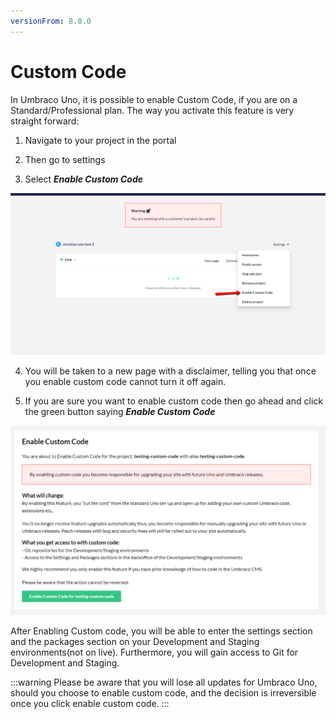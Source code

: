 ```yaml
---
versionFrom: 8.0.0
---
```


# Custom Code

In Umbraco Uno, it is possible to enable Custom Code, if you are on a Standard/Professional plan.
The way you activate this feature is very straight forward:

1. Navigate to your project in the portal

2. Then go to settings

3. Select ***Enable Custom Code***

![this image shows what the menu looks like](images/Enable-Custom-Code.png)

4. You will be taken to a new page with a disclaimer, telling you that once you enable custom code cannot turn it off again.

5. If you are sure you want to enable custom code then go ahead and click the green button saying ***Enable Custom Code***

![this image shows what the disclimer page looks like](images/Warning-Page.png)

After Enabling Custom code, you will be able to enter the settings section and the packages section on your Development and Staging environments(not on live).
Furthermore, you will gain access to Git for Development and Staging.

:::warning
Please be aware that you will lose all updates for Umbraco Uno, should you choose to enable custom code, and the decision is irreversible once you click enable custom code.
:::
